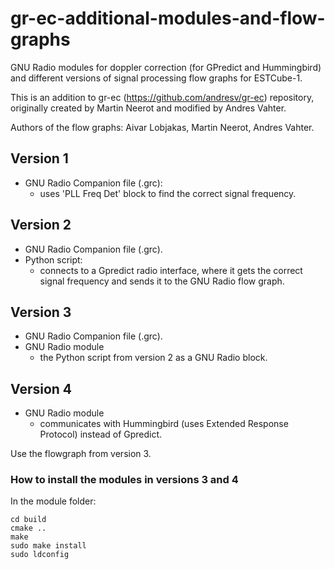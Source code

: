 # gr-ec-additional-modules-and-flow-graphs
GNU Radio modules for doppler correction (for GPredict and Hummingbird) and different versions of signal processing flow graphs for ESTCube-1.

This is an addition to gr-ec (https://github.com/andresv/gr-ec) repository, originally created by Martin Neerot and modified by Andres Vahter.

Authors of the flow graphs: Aivar Lobjakas, Martin Neerot, Andres Vahter.

## Version 1
+ GNU Radio Companion file (.grc):
  + uses 'PLL Freq Det' block to find the correct signal frequency.

## Version 2
+ GNU Radio Companion file (.grc).
+ Python script:
  + connects to a Gpredict radio interface, where it gets the correct signal frequency and sends it to the GNU Radio flow graph.

## Version 3
+ GNU Radio Companion file (.grc).
+ GNU Radio module
  + the Python script from version 2 as a GNU Radio block.

## Version 4
+ GNU Radio module
  + communicates with Hummingbird (uses Extended Response Protocol) instead of Gpredict.

Use the flowgraph from version 3.

### How to install the modules in versions 3 and 4
In the module folder:

    cd build
    cmake ..
    make
    sudo make install
    sudo ldconfig
